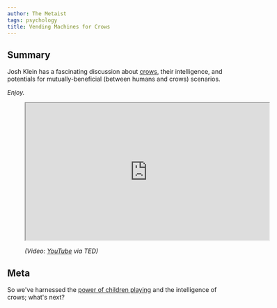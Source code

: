 ```yaml
---
author: The Metaist
tags: psychology
title: Vending Machines for Crows
---
```


## Summary

<div class="entry-summary" markdown="1">

Josh Klein has a fascinating discussion about
[crows](http://en.wikipedia.org/wiki/Crows), their intelligence, and potentials
for mutually-beneficial (between humans and crows) scenarios.

_Enjoy._

</div>

<figure>
<iframe width="560" height="315" src="http://www.youtube.com/embed/bXQAgzfwuNQ?rel=0" allowfullscreen></iframe>
<figcaption>
  <address markdown="1">

(Video: [YouTube](http://www.youtube.com/watch?v=bXQAgzfwuNQ) via TED)</address>

</figcaption>
</figure><!--more-->

## Meta <a name="meta" id="meta">&nbsp;</a>

So we've harnessed the
[power of children playing](/blog/2009/12/playgrounds-that-generate-electricity.html)
and the intelligence of crows; what's next?
